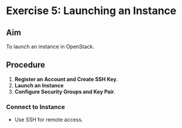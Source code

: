 
# Exercise 5: Launching an Instance

## Aim
To launch an instance in OpenStack.

## Procedure

1. **Register an Account and Create SSH Key**.
2. **Launch an Instance**
3. **Configure Security Groups and Key Pair**.

### Connect to Instance
- Use SSH for remote access.
    